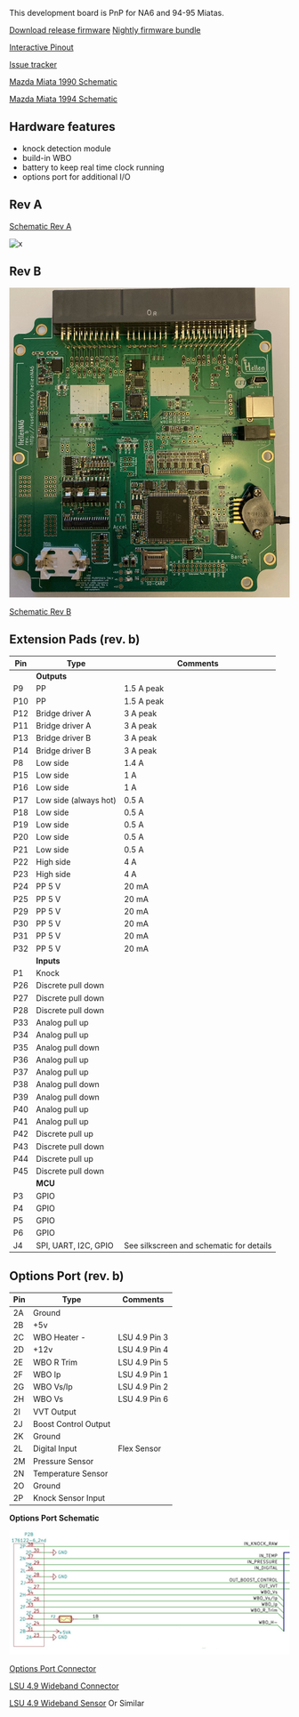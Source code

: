This development board is PnP for NA6 and 94-95 Miatas.

[Download release firmware](https://github.com/rusefi/rusefi/releases/latest/download/rusefi_bundle_hellenNA6.zip)
[Nightly firmware bundle](https://rusefi.com/build_server/rusefi_bundle_hellenNA6.zip)

[Interactive Pinout](https://rusefi.com/docs/pinouts/hellen/hellen64_miataNA6_94/)

[Issue tracker](https://github.com/rusefi/hellenNA6_issues)

[Mazda Miata 1990 Schematic](Mazda-Miata-1990)

[Mazda Miata 1994 Schematic](Mazda-Miata-1994)

## Hardware features

* knock detection module
* build-in WBO
* battery to keep real time clock running
* options port for additional I/O

## **Rev A**

[Schematic Rev A](Hardware/Hellen/hellen64_miataNA6_94-a-schematic.pdf)

![x](Hardware/Hellen/hellen64na6-a.jpg)

## **Rev B**

![x](Hardware/Hellen/hellen64na6-b.jpeg)

[Schematic Rev B](Hardware/Hellen/hellen64_miataNA6_94-b-schematic.pdf)

## Extension Pads (rev. b)

| Pin | Type | Comments |
|---|---|---|
||**Outputs**||
| P9 | PP | 1.5 A peak |
| P10 | PP | 1.5 A peak |
| P12 | Bridge driver A | 3 A peak |
| P11 | Bridge driver A | 3 A peak |
| P13 | Bridge driver B | 3 A peak |
| P14 | Bridge driver B | 3 A peak |
| P8 | Low side | 1.4 A |
| P15 | Low side | 1 A |
| P16 | Low side | 1 A |
| P17 | Low side (always hot) | 0.5 A |
| P18 | Low side | 0.5 A |
| P19 | Low side | 0.5 A |
| P20 | Low side | 0.5 A |
| P21 | Low side | 0.5 A |
| P22 | High side | 4 A |
| P23 | High side | 4 A |
| P24 | PP 5 V | 20 mA |
| P25 | PP 5 V | 20 mA |
| P29 | PP 5 V | 20 mA |
| P30 | PP 5 V | 20 mA |
| P31 | PP 5 V | 20 mA |
| P32 | PP 5 V | 20 mA |
|   | **Inputs** |   |
| P1 | Knock | |
| P26 | Discrete pull down | |
| P27 | Discrete pull down | | 
| P28 | Discrete pull down | |
| P33 | Analog pull up | |
| P34 | Analog pull up | |
| P35 | Analog pull down | |
| P36 | Analog pull up | |
| P37 | Analog pull up| |
| P38 | Analog pull down | |
| P39 | Analog pull down | |
| P40 | Analog pull up | |
| P41 | Analog pull up | |
| P42 | Discrete pull up | |
| P43 | Discrete pull down | | 
| P44 | Discrete pull up | |
| P45 | Discrete pull down | | 
|   | **MCU** |   |
| P3 | GPIO | | 
| P4 | GPIO | | 
| P5 | GPIO | | 
| P6 | GPIO | | 
| J4 | SPI, UART, I2C, GPIO | See silkscreen and schematic for details | 

## Options Port (rev. b)

| Pin | Type | Comments |
|---|---|---|
| 2A | Ground | |
| 2B | +5v | |
| 2C | WBO Heater - | LSU 4.9 Pin 3 |
| 2D | +12v | LSU 4.9 Pin 4 |
| 2E | WBO R Trim | LSU 4.9 Pin 5 |
| 2F | WBO Ip | LSU 4.9 Pin 1 |
| 2G | WBO Vs/Ip | LSU 4.9 Pin 2 |
| 2H | WBO Vs | LSU 4.9 Pin 6 |
| 2I | VVT Output | |
| 2J | Boost Control Output | |
| 2K | Ground | |
| 2L | Digital Input | Flex Sensor |
| 2M | Pressure Sensor | |
| 2N | Temperature Sensor | |
| 2O | Ground | |
| 2P | Knock Sensor Input | |

**Options Port Schematic**

![x](Hardware/Hellen/H64b-Options.jpg)

[Options Port Connector](https://www.bmotorsports.com/shop/product_info.php/products_id/3460?osCsid=ru4mqe3g51skdvoflufkdpao00)

[LSU 4.9 Wideband Connector](https://www.bmotorsports.com/shop/product_info.php/products_id/2081)

[LSU 4.9 Wideband Sensor](https://www.bmotorsports.com/shop/product_info.php/products_id/1645) Or Similar
